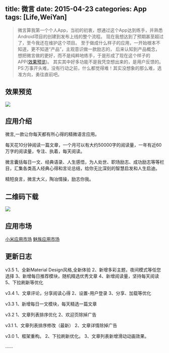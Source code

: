 title: 微言
date: 2015-04-23
categories: App
tags: [Life,WeiYan]
---
>微言算我第一个个人App，当初的初衷，想通过这个App达到练手，并熟悉Android项目的创建到发布上线的整个流程。
>现在我想达到了预期甚至超过了，至今我还在维护这个项目。
>至于做成什么样子的应用，一开始根本不知道，更不知道“产品”，主观意识做一款励志的，
>后来认知到产品概念，想把微言做的更好，而不是纯粹地练手，于是形成了现在这个样子的APP([效果预览](http://app.mi.com/detail/25323))。
>其实其中好多功能不是我凭空想出来的，是用户反馈的。
>PS:万事开头难，没有行动之前，什么都觉得难！其实没想象的那么难，选准方向，勇往直前吧。

## 效果预览
![](http://7q5c2h.com1.z0.glb.clouddn.com/weiyanScreenshots.gif)

<!--more-->

## 应用介绍
微言,一款让你每天都有所心得的精微语言应用。

每天花10分钟阅读一篇文章，一个月可以有大约50000字的阅读量，一年有近60万字的阅读量，专注、执着，每天阅读。

微言囊括每日一文、经典语录、人生感悟，为人处世、职场励志、成功励志等等栏目，汇集各类高人经典心得和言论总结，给你无比深刻的智慧启发和人生启迪。

精短良言，微言大义，陶冶情操，励志你我。

## 二维码下载
![](http://7q5c2h.com1.z0.glb.clouddn.com/weiyanAppDownload.png)

## 应用市场
[小米应用市场](http://app.mi.com/detail/25323)
[魅族应用市场](http://app.meizu.com/apps/public/detail?package_name=com.android.xiaomolongstudio.weiyan)

## 更新日志
v3.5
1、全新Material Design风格,全新体验
2、新增多彩主题，夜间模式等任您选择
3、新增每日推荐模块，随机精选优秀文章
4、新增阅读量，坚持每天阅读
5、下拉刷新等优化

v3.4
1、文章评论，分享阅读心得
2、设置-用户登录
3、分享、加载等优化

v3.3
1、新增每日一文模块，每天精选一篇文章


v3.2
1、文章列表排序优化
2、欢迎页除掉广告

v3.1
1、文章列表排序修改（最新）
2、文章详情除掉广告

v3.0
1、框架重构。
2、下拉刷新优化。
3、文章列表新增滑动动画效果。

……